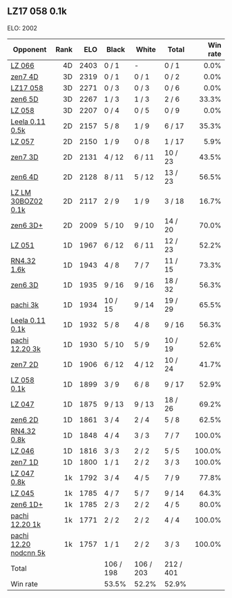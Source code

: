 ## LZ17 058 0.1k ##

ELO: 2002

Opponent | Rank | ELO | Black | White | Total | Win rate
---------|-----:|----:|-------|-------|-------|-------:
[LZ 066](LZ%20066.md) | 4D | 2403 | 0 / 1 | - | 0 / 1 | 0.0%
[zen7 4D](zen7%204D.md) | 3D | 2319 | 0 / 1 | 0 / 1 | 0 / 2 | 0.0%
[LZ17 058](LZ17%20058.md) | 3D | 2271 | 0 / 3 | 0 / 3 | 0 / 6 | 0.0%
[zen6 5D](zen6%205D.md) | 3D | 2267 | 1 / 3 | 1 / 3 | 2 / 6 | 33.3%
[LZ 058](LZ%20058.md) | 3D | 2207 | 0 / 4 | 0 / 5 | 0 / 9 | 0.0%
[Leela 0.11 0.5k](Leela%200.11%200.5k.md) | 2D | 2157 | 5 / 8 | 1 / 9 | 6 / 17 | 35.3%
[LZ 057](LZ%20057.md) | 2D | 2150 | 1 / 9 | 0 / 8 | 1 / 17 | 5.9%
[zen7 3D](zen7%203D.md) | 2D | 2131 | 4 / 12 | 6 / 11 | 10 / 23 | 43.5%
[zen6 4D](zen6%204D.md) | 2D | 2128 | 8 / 11 | 5 / 12 | 13 / 23 | 56.5%
[LZ LM 30BOZ02 0.1k](LZ%20LM%2030BOZ02%200.1k.md) | 2D | 2117 | 2 / 9 | 1 / 9 | 3 / 18 | 16.7%
[zen6 3D+](zen6%203D+.md) | 2D | 2009 | 5 / 10 | 9 / 10 | 14 / 20 | 70.0%
[LZ 051](LZ%20051.md) | 1D | 1967 | 6 / 12 | 6 / 11 | 12 / 23 | 52.2%
[RN4.32 1.6k](RN4.32%201.6k.md) | 1D | 1943 | 4 / 8 | 7 / 7 | 11 / 15 | 73.3%
[zen6 3D](zen6%203D.md) | 1D | 1935 | 9 / 16 | 9 / 16 | 18 / 32 | 56.3%
[pachi 3k](pachi%203k.md) | 1D | 1934 | 10 / 15 | 9 / 14 | 19 / 29 | 65.5%
[Leela 0.11 0.1k](Leela%200.11%200.1k.md) | 1D | 1932 | 5 / 8 | 4 / 8 | 9 / 16 | 56.3%
[pachi 12.20 3k](pachi%2012.20%203k.md) | 1D | 1930 | 5 / 10 | 5 / 9 | 10 / 19 | 52.6%
[zen7 2D](zen7%202D.md) | 1D | 1906 | 6 / 12 | 4 / 12 | 10 / 24 | 41.7%
[LZ 058 0.1k](LZ%20058%200.1k.md) | 1D | 1899 | 3 / 9 | 6 / 8 | 9 / 17 | 52.9%
[LZ 047](LZ%20047.md) | 1D | 1875 | 9 / 13 | 9 / 13 | 18 / 26 | 69.2%
[zen6 2D](zen6%202D.md) | 1D | 1861 | 3 / 4 | 2 / 4 | 5 / 8 | 62.5%
[RN4.32 0.8k](RN4.32%200.8k.md) | 1D | 1848 | 4 / 4 | 3 / 3 | 7 / 7 | 100.0%
[LZ 046](LZ%20046.md) | 1D | 1816 | 3 / 3 | 2 / 2 | 5 / 5 | 100.0%
[zen7 1D](zen7%201D.md) | 1D | 1800 | 1 / 1 | 2 / 2 | 3 / 3 | 100.0%
[LZ 047 0.8k](LZ%20047%200.8k.md) | 1k | 1792 | 3 / 4 | 4 / 5 | 7 / 9 | 77.8%
[LZ 045](LZ%20045.md) | 1k | 1785 | 4 / 7 | 5 / 7 | 9 / 14 | 64.3%
[zen6 1D+](zen6%201D+.md) | 1k | 1785 | 2 / 3 | 2 / 2 | 4 / 5 | 80.0%
[pachi 12.20 1k](pachi%2012.20%201k.md) | 1k | 1771 | 2 / 2 | 2 / 2 | 4 / 4 | 100.0%
[pachi 12.20 nodcnn 5k](pachi%2012.20%20nodcnn%205k.md) | 1k | 1757 | 1 / 1 | 2 / 2 | 3 / 3 | 100.0%
Total | | | 106 / 198 | 106 / 203 | 212 / 401 | 
Win rate| | | 53.5% | 52.2% | 52.9% | 
